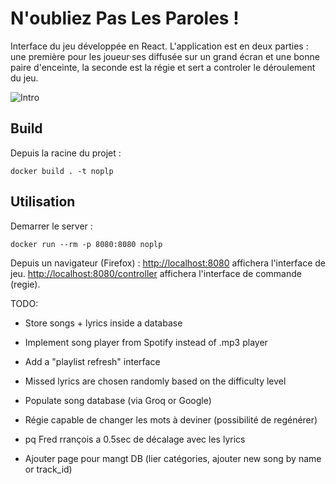# N'oubliez Pas Les Paroles !

Interface du jeu développée en React. L'application est en deux parties : une première pour les joueur·ses diffusée sur un grand écran et une bonne paire d'enceinte, la seconde est la régie et sert a controler le déroulement du jeu.

![Intro](intro.gif)

## Build

Depuis la racine du projet :

```shell
docker build . -t noplp
```

## Utilisation

Demarrer le server : 

```shell
docker run --rm -p 8080:8080 noplp
```

Depuis un navigateur (Firefox) : [http://localhost:8080](http://localhost:8080) affichera l'interface de jeu.  [http://localhost:8080/controller](http://localhost:8080/controller) affichera l'interface de commande (regie).


TODO:
- Store songs + lyrics inside a database
- Implement song player from Spotify instead of .mp3 player
- Add a "playlist refresh" interface
- Missed lyrics are chosen randomly based on the difficulty level
- Populate song database (via Groq or Google)

- Régie capable de changer les mots à deviner (possibilité de regénérer)
- pq Fred rrançois a 0.5sec de décalage avec les lyrics
- Ajouter page pour mangt DB (lier catégories, ajouter new song by name or track_id)